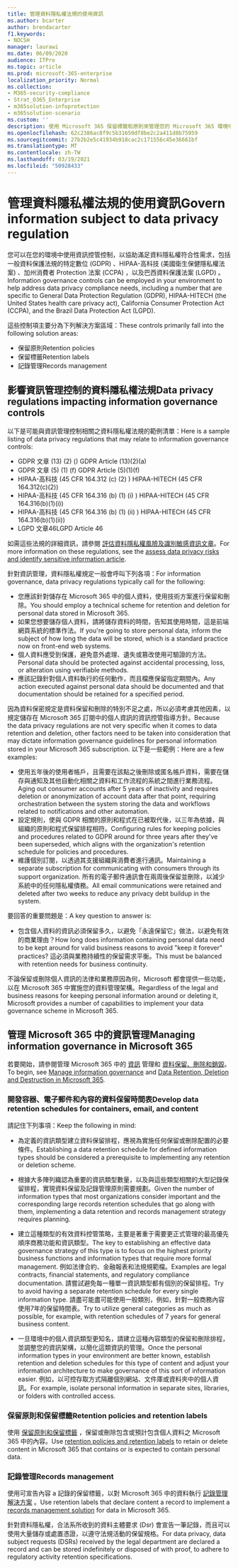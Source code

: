 ```yaml
---
title: 管理資料隱私權法規的使用資訊
ms.author: bcarter
author: brendacarter
f1.keywords:
- NOCSH
manager: laurawi
ms.date: 06/09/2020
audience: ITPro
ms.topic: article
ms.prod: microsoft-365-enterprise
localization_priority: Normal
ms.collection:
- M365-security-compliance
- Strat_O365_Enterprise
- m365solution-infoprotection
- m365solution-scenario
ms.custom: ''
description: 使用 Microsoft 365 保留標籤和原則來管理您的 Microsoft 365 環境中的個人資料。
ms.openlocfilehash: 62c2386ac8f9c5b31650df8be2c2a411d8b75959
ms.sourcegitcommit: 27b2b2e5c41934b918cac2c171556c45e36661bf
ms.translationtype: MT
ms.contentlocale: zh-TW
ms.lasthandoff: 03/19/2021
ms.locfileid: "50928433"
---
```

# <a name="govern-information-subject-to-data-privacy-regulation"></a><span data-ttu-id="73406-103">管理資料隱私權法規的使用資訊</span><span class="sxs-lookup"><span data-stu-id="73406-103">Govern information subject to data privacy regulation</span></span>

<span data-ttu-id="73406-104">您可以在您的環境中使用資訊控管控制，以協助滿足資料隱私權符合性需求，包括一般資料保護法規的特定數位 (GDPR) 、HIPAA-高科技 (美國衛生保健隱私權法案) 、加州消費者 Protection 法案 (CCPA) ，以及巴西資料保護法案 (LGPD) 。</span><span class="sxs-lookup"><span data-stu-id="73406-104">Information governance controls can be employed in your environment to help address data privacy compliance needs, including a number that are specific to General Data Protection Regulation (GDPR), HIPAA-HITECH (the United States health care privacy act), California Consumer Protection Act (CCPA), and the Brazil Data Protection Act (LGPD).</span></span> 

<span data-ttu-id="73406-105">這些控制項主要分為下列解決方案區域：</span><span class="sxs-lookup"><span data-stu-id="73406-105">These controls primarily fall into the following solution areas:</span></span>

- <span data-ttu-id="73406-106">保留原則</span><span class="sxs-lookup"><span data-stu-id="73406-106">Retention policies</span></span>
- <span data-ttu-id="73406-107">保留標籤</span><span class="sxs-lookup"><span data-stu-id="73406-107">Retention labels</span></span>
- <span data-ttu-id="73406-108">記錄管理</span><span class="sxs-lookup"><span data-stu-id="73406-108">Records management</span></span>

## <a name="data-privacy-regulations-impacting-information-governance-controls"></a><span data-ttu-id="73406-109">影響資訊管理控制的資料隱私權法規</span><span class="sxs-lookup"><span data-stu-id="73406-109">Data privacy regulations impacting information governance controls</span></span>

<span data-ttu-id="73406-110">以下是可能與資訊管理控制相關之資料隱私權法規的範例清單：</span><span class="sxs-lookup"><span data-stu-id="73406-110">Here is a sample listing of data privacy regulations that may relate to information governance controls:</span></span>

- <span data-ttu-id="73406-111">GDPR 文章 (13)  (2)  () </span><span class="sxs-lookup"><span data-stu-id="73406-111">GDPR Article (13)(2)(a)</span></span>
- <span data-ttu-id="73406-112">GDPR 文章 (5)  (1)  (f) </span><span class="sxs-lookup"><span data-stu-id="73406-112">GDPR Article (5)(1)(f)</span></span>
- <span data-ttu-id="73406-113">HIPAA-高科技 (45 CFR 164.312 (c)  (2) ) </span><span class="sxs-lookup"><span data-stu-id="73406-113">HIPAA-HITECH (45 CFR 164.312(c)(2))</span></span>
- <span data-ttu-id="73406-114">HIPAA-高科技 (45 CFR 164.316 (b)  (1)  (i) ) </span><span class="sxs-lookup"><span data-stu-id="73406-114">HIPAA-HITECH (45 CFR 164.316(b)(1)(i))</span></span>
- <span data-ttu-id="73406-115">HIPAA-高科技 (45 CFR 164.316 (b)  (1)  (ii) ) </span><span class="sxs-lookup"><span data-stu-id="73406-115">HIPAA-HITECH (45 CFR 164.316(b)(1)(ii))</span></span>
- <span data-ttu-id="73406-116">LGPD 文章46</span><span class="sxs-lookup"><span data-stu-id="73406-116">LGPD Article 46</span></span>

<span data-ttu-id="73406-117">如需這些法規的詳細資訊，請參閱 [評估資料隱私權風險及識別敏感資訊文章](information-protection-deploy-assess.md)。</span><span class="sxs-lookup"><span data-stu-id="73406-117">For more information on these regulations, see the [assess data privacy risks and identify sensitive information article](information-protection-deploy-assess.md).</span></span>

<span data-ttu-id="73406-118">針對資訊管理，資料隱私權規定一般會呼叫下列各項：</span><span class="sxs-lookup"><span data-stu-id="73406-118">For information governance, data privacy regulations typically call for the following:</span></span>

- <span data-ttu-id="73406-119">您應該針對儲存在 Microsoft 365 中的個人資料，使用技術方案進行保留和刪除。</span><span class="sxs-lookup"><span data-stu-id="73406-119">You should employ a technical scheme for retention and deletion for personal data stored in Microsoft 365.</span></span>
- <span data-ttu-id="73406-120">如果您想要儲存個人資料，請將儲存資料的時間，告知其使用時間，這是前端網頁系統的標準作法。</span><span class="sxs-lookup"><span data-stu-id="73406-120">If you're going to store personal data, inform the subject of how long the data will be stored, which is a standard practice now on front-end web systems.</span></span>
- <span data-ttu-id="73406-121">個人資料應受到保護，避免意外處理、遺失或篡改使用可驗證的方法。</span><span class="sxs-lookup"><span data-stu-id="73406-121">Personal data should be protected against accidental processing, loss, or alteration using verifiable methods.</span></span>
- <span data-ttu-id="73406-122">應該記錄針對個人資料執行的任何動作，而且檔應保留指定期間內。</span><span class="sxs-lookup"><span data-stu-id="73406-122">Any action executed against personal data should be documented and that documentation should be retained for a specified period.</span></span>

<span data-ttu-id="73406-123">因為資料保密規定是資料保留和刪除的特別不足之處，所以必須考慮其他因素，以規定儲存在 Microsoft 365 訂閱中的個人資訊的資訊控管指導方針。</span><span class="sxs-lookup"><span data-stu-id="73406-123">Because the data privacy regulations are not very specific when it comes to data retention and deletion, other factors need to be taken into consideration that may dictate information governance guidelines for personal information stored in your Microsoft 365 subscription.</span></span> <span data-ttu-id="73406-124">以下是一些範例：</span><span class="sxs-lookup"><span data-stu-id="73406-124">Here are a few examples:</span></span>

- <span data-ttu-id="73406-125">使用五年後的使用者帳戶，且需要在該點之後刪除或匿名帳戶資料，需要在儲存與通知及其他自動化相關之資料和工作流程的系統之間進行業務流程。</span><span class="sxs-lookup"><span data-stu-id="73406-125">Aging out consumer accounts after 5 years of inactivity and requires deletion or anonymization of account data after that point, requiring orchestration between the system storing the data and workflows related to notifications and other automation.</span></span>
- <span data-ttu-id="73406-126">設定規則，使與 GDPR 相關的原則和程式在已被取代後，以三年為依據，與組織的原則和程式保留排程相符。</span><span class="sxs-lookup"><span data-stu-id="73406-126">Configuring rules for keeping policies and procedures related to GDPR around for three years after they've been superseded, which aligns with the organization's retention schedule for policies and procedures.</span></span>
- <span data-ttu-id="73406-127">維護個別訂閱，以透過其支援組織與消費者進行通訊。</span><span class="sxs-lookup"><span data-stu-id="73406-127">Maintaining a separate subscription for communicating with consumers through its support organization.</span></span> <span data-ttu-id="73406-128">所有的電子郵件通訊會在兩周後保留並刪除，以減少系統中的任何隱私權債務。</span><span class="sxs-lookup"><span data-stu-id="73406-128">All email communications were retained and deleted after two weeks to reduce any privacy debt buildup in the system.</span></span>

<span data-ttu-id="73406-129">要回答的重要問題是：</span><span class="sxs-lookup"><span data-stu-id="73406-129">A key question to answer is:</span></span> 

- <span data-ttu-id="73406-130">包含個人資料的資訊必須保留多久，以避免「永遠保留它」做法，以避免有效的商業理由？</span><span class="sxs-lookup"><span data-stu-id="73406-130">How long does information containing personal data need to be kept around for valid business reasons to avoid "keep it forever" practices?</span></span> <span data-ttu-id="73406-131">這必須與業務持續性的保留需求平衡。</span><span class="sxs-lookup"><span data-stu-id="73406-131">This must be balanced with retention needs for business continuity.</span></span>

<span data-ttu-id="73406-132">不論保留或刪除個人資訊的法律和業務原因為何，Microsoft 都會提供一些功能，以在 Microsoft 365 中實施您的資料管理架構。</span><span class="sxs-lookup"><span data-stu-id="73406-132">Regardless of the legal and business reasons for keeping personal information around or deleting it, Microsoft provides a number of capabilities to implement your data governance scheme in Microsoft 365.</span></span>

## <a name="managing-information-governance-in-microsoft-365"></a><span data-ttu-id="73406-133">管理 Microsoft 365 中的資訊管理</span><span class="sxs-lookup"><span data-stu-id="73406-133">Managing information governance in Microsoft 365</span></span>

<span data-ttu-id="73406-134">若要開始，請參閱管理 Microsoft 365 中的 [資訊](../compliance/manage-information-governance.md) 管理和 [資料保留、刪除和銷毀](/office365/Enterprise/office-365-data-retention-deletion-and-destruction-overview)。</span><span class="sxs-lookup"><span data-stu-id="73406-134">To begin, see [Manage information governance](../compliance/manage-information-governance.md) and [Data Retention, Deletion and Destruction in Microsoft 365](/office365/Enterprise/office-365-data-retention-deletion-and-destruction-overview).</span></span>

### <a name="develop-data-retention-schedules-for-containers-email-and-content"></a><span data-ttu-id="73406-135">開發容器、電子郵件和內容的資料保留時間表</span><span class="sxs-lookup"><span data-stu-id="73406-135">Develop data retention schedules for containers, email, and content</span></span>

<span data-ttu-id="73406-136">請記住下列事項：</span><span class="sxs-lookup"><span data-stu-id="73406-136">Keep the following in mind:</span></span>

- <span data-ttu-id="73406-137">為定義的資訊類型建立資料保留排程，應視為實施任何保留或刪除配置的必要條件。</span><span class="sxs-lookup"><span data-stu-id="73406-137">Establishing a data retention schedule for defined information types should be considered a prerequisite to implementing any retention or deletion scheme.</span></span>

- <span data-ttu-id="73406-138">根據大多陣列織認為重要的資訊類型數量，以及與這些類型相關的大型記錄保留排程，實現資料保留及記錄管理原則需要規劃。</span><span class="sxs-lookup"><span data-stu-id="73406-138">Given the number of information types that most organizations consider important and the corresponding large records retention schedules that go along with them, implementing a data retention and records management strategy requires planning.</span></span> 

- <span data-ttu-id="73406-139">建立這種類型的有效資料控管策略，主要是著重于需要更正式管理的最高優先順序商務功能和資訊類型。</span><span class="sxs-lookup"><span data-stu-id="73406-139">The key to establishing an effective data governance strategy of this type is to focus on the highest priority business functions and information types that require more formal management.</span></span> <span data-ttu-id="73406-140">例如法律合約、金融報表和法規規範檔。</span><span class="sxs-lookup"><span data-stu-id="73406-140">Examples are legal contracts, financial statements, and regulatory compliance documentation.</span></span> <span data-ttu-id="73406-141">請嘗試避免每一種單一資訊類型都有個別的保留排程。</span><span class="sxs-lookup"><span data-stu-id="73406-141">Try to avoid having a separate retention schedule for every single information type.</span></span> <span data-ttu-id="73406-142">請盡可能盡可能使用一般類別，例如，針對一般商務內容使用7年的保留時間表。</span><span class="sxs-lookup"><span data-stu-id="73406-142">Try to utilize general categories as much as possible, for example, with retention schedules of 7 years for general business content.</span></span>

- <span data-ttu-id="73406-143">一旦環境中的個人資訊類型更知名，請建立這種內容類型的保留和刪除排程，並調整您的資訊架構，以簡化這類資訊的管理。</span><span class="sxs-lookup"><span data-stu-id="73406-143">Once the personal information types in your environment are better known, establish retention and deletion schedules for this type of content and adjust your information architecture to make governance of this sort of information easier.</span></span> <span data-ttu-id="73406-144">例如，以可控存取方式隔離個別網站、文件庫或資料夾中的個人資訊。</span><span class="sxs-lookup"><span data-stu-id="73406-144">For example, isolate personal information in separate sites, libraries, or folders with controlled access.</span></span>

### <a name="retention-policies-and-retention-labels"></a><span data-ttu-id="73406-145">保留原則和保留標籤</span><span class="sxs-lookup"><span data-stu-id="73406-145">Retention policies and retention labels</span></span>

<span data-ttu-id="73406-146">使用 [保留原則和保留標籤](../compliance/retention.md) ，保留或刪除包含或預計包含個人資料之 Microsoft 365 中的內容。</span><span class="sxs-lookup"><span data-stu-id="73406-146">Use [retention policies and retention labels](../compliance/retention.md) to retain or delete content in Microsoft 365 that contains or is expected to contain personal data.</span></span>

### <a name="records-management"></a><span data-ttu-id="73406-147">記錄管理</span><span class="sxs-lookup"><span data-stu-id="73406-147">Records management</span></span>

<span data-ttu-id="73406-148">使用可宣告內容 a 記錄的保留標籤，以對 Microsoft 365 中的資料執行 [記錄管理解決方案](../compliance/records-management.md) 。</span><span class="sxs-lookup"><span data-stu-id="73406-148">Use retention labels that declare content a record to implement a [records management solution](../compliance/records-management.md) for data in Microsoft 365.</span></span>

<span data-ttu-id="73406-149">針對資料隱私權，合法系所收到的資料主體要求 (Dsr) 會宣告一筆記錄，而且可以使用大量儲存或處置憑證，以遵守法規活動的保留規格。</span><span class="sxs-lookup"><span data-stu-id="73406-149">For data privacy, data subject requests (DSRs) received by the legal department are declared a record and can be stored indefinitely or disposed of with proof, to adhere to regulatory activity retention specifications.</span></span>